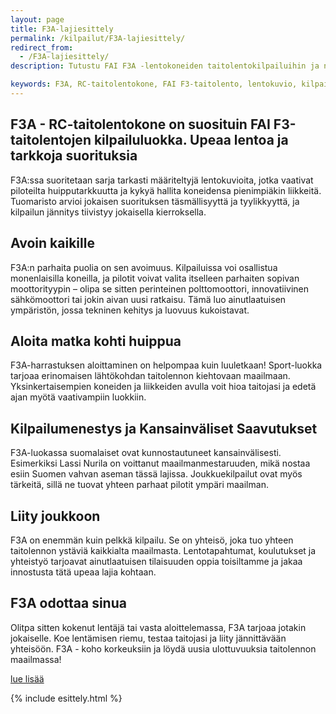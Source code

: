 ```yaml
---
layout: page
title: F3A-lajiesittely
permalink: /kilpailut/F3A-lajiesittely/
redirect_from:
  - /F3A-lajiesittely/
description: Tutustu FAI F3A -lentokoneiden taitolentokilpailuihin ja niiden maailmaan. Lue lisää säännöistä, kilpailumenestyksestä ja yhteisöstä.

keywords: F3A, RC-taitolentokone, FAI F3-taitolento, lentokuvio, kilpailu, taitolento, moottorityyppi, polttomoottori, sähkömoottori, kilpailumenestys, kansainvälinen, yhteisö, lentäjä, koulutus
---
```


## F3A - RC-taitolentokone on suosituin FAI F3-taitolentojen kilpailuluokka. Upeaa lentoa ja tarkkoja suorituksia

F3A:ssa suoritetaan sarja tarkasti määriteltyjä lentokuvioita, jotka vaativat piloteilta huipputarkkuutta ja kykyä hallita koneidensa pienimpiäkin liikkeitä. Tuomaristo arvioi jokaisen suorituksen täsmällisyyttä ja tyylikkyyttä, ja kilpailun jännitys tiivistyy jokaisella kierroksella.

## Avoin kaikille

F3A:n parhaita puolia on sen avoimuus. Kilpailuissa voi osallistua monenlaisilla koneilla, ja pilotit voivat valita itselleen parhaiten sopivan moottorityypin – olipa se sitten perinteinen polttomoottori, innovatiivinen sähkömoottori tai jokin aivan uusi ratkaisu. Tämä luo ainutlaatuisen ympäristön, jossa tekninen kehitys ja luovuus kukoistavat.

## Aloita matka kohti huippua

F3A-harrastuksen aloittaminen on helpompaa kuin luuletkaan! Sport-luokka tarjoaa erinomaisen lähtökohdan taitolennon kiehtovaan maailmaan. Yksinkertaisempien koneiden ja liikkeiden avulla voit hioa taitojasi ja edetä ajan myötä vaativampiin luokkiin.

## Kilpailumenestys ja Kansainväliset Saavutukset

F3A-luokassa suomalaiset ovat kunnostautuneet kansainvälisesti. Esimerkiksi Lassi Nurila on voittanut maailmanmestaruuden, mikä nostaa esiin Suomen vahvan aseman tässä lajissa. Joukkuekilpailut ovat myös tärkeitä, sillä ne tuovat yhteen parhaat pilotit ympäri maailman.

## Liity joukkoon

F3A on enemmän kuin pelkkä kilpailu. Se on yhteisö, joka tuo yhteen taitolennon ystäviä kaikkialta maailmasta. Lentotapahtumat, koulutukset ja yhteistyö tarjoavat ainutlaatuisen tilaisuuden oppia toisiltamme ja jakaa innostusta tätä upeaa lajia kohtaan.

## F3A odottaa sinua

Olitpa sitten kokenut lentäjä tai vasta aloittelemassa, F3A tarjoaa jotakin jokaiselle. Koe lentämisen riemu, testaa taitojasi ja liity jännittävään yhteisöön. F3A - koho korkeuksiin ja löydä uusia ulottuvuuksia taitolennon maailmassa!

[lue lisää](https://www.ilmailuliitto.fi/avainsana/f3a/)

{% include esittely.html %}

